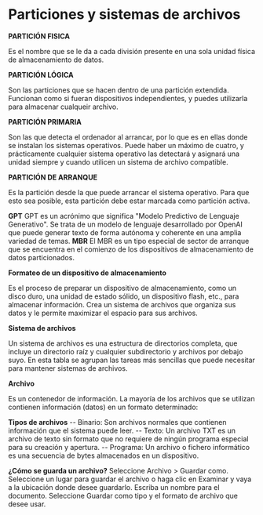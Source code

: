 # Particiones y sistemas de archivos

**PARTICIÓN FISICA**

Es el nombre que se le da a cada división presente en una sola unidad física de almacenamiento de datos.

**PARTICIÓN LÓGICA**

Son las particiones que se hacen dentro de una partición extendida. Funcionan como si fueran dispositivos independientes, y puedes utilizarla para almacenar cualqueir archivo.

**PARTICIÓN PRIMARIA**

Son las que detecta el ordenador al arrancar, por lo que es en ellas donde se instalan los sistemas operativos. Puede haber un máximo de cuatro, y prácticamente cualquier sistema operativo las detectará y asignará una unidad siempre y cuando utilicen un sistema de archivo compatible.

**PARTICIÓN DE ARRANQUE**

Es la partición desde la que puede arrancar el sistema operativo. Para que esto sea posible, esta partición debe estar marcada como partición activa.

**GPT**
GPT es un acrónimo que significa "Modelo Predictivo de Lenguaje Generativo". Se trata de un modelo de lenguaje desarrollado por OpenAI que puede generar texto de forma autónoma y coherente en una amplia variedad de temas.
**MBR**
El MBR es un tipo especial de sector de arranque que se encuentra en el comienzo de los dispositivos de almacenamiento de datos particionados.

**Formateo de un dispositivo de almacenamiento**

Es el proceso de preparar un dispositivo de almacenamiento, como un disco duro, una unidad de estado sólido, un dispositivo flash, etc., para almacenar información. Crea un sistema de archivos que organiza sus datos y le permite maximizar el espacio para sus archivos.

**Sistema de archivos**

Un sistema de archivos es una estructura de directorios completa, que incluye un directorio raíz y cualquier subdirectorio y archivos por debajo suyo. En esta tabla se agrupan las tareas más sencillas que puede necesitar para mantener sistemas de archivos.

**Archivo**

Es un contenedor de información. La mayoría de los archivos que se utilizan contienen información (datos) en un formato determinado:

**Tipos de archivos**
-- Binario: Son archivos normales que contienen información que el sistema puede leer.
-- Texto: Un archivo TXT es un archivo de texto sin formato que no requiere de ningún programa especial para su creación y apertura.
-- Programa: Un archivo​ o fichero​ informático es una secuencia de bytes almacenados en un dispositivo.

**¿Cómo se guarda un archivo?**
Seleccione Archivo > Guardar como. Seleccione un lugar para guardar el archivo o haga clic en Examinar y vaya a la ubicación donde desee guardarlo. Escriba un nombre para el documento. Seleccione Guardar como tipo y el formato de archivo que desee usar.
